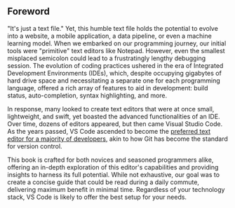 ## Foreword

"It's just a text file." Yet, this humble text file holds the potential to evolve into a website, a mobile application, a data pipeline, or even a machine learning model. When we embarked on our programming journey, our initial tools were "primitive" text editors like Notepad. However, even the smallest misplaced semicolon could lead to a frustratingly lengthy debugging session. The evolution of coding practices ushered in the era of Integrated Development Environments (IDEs), which, despite occupying gigabytes of hard drive space and necessitating a separate one for each programming language, offered a rich array of features to aid in development: build status, auto-completion, syntax highlighting, and more.

In response, many looked to create text editors that were at once small, lightweight, and swift, yet boasted the advanced functionalities of an IDE. Over time, dozens of editors appeared, but then came Visual Studio Code. As the years passed, VS Code ascended to become the [preferred text editor for a majority of developers](https://survey.stackoverflow.co/2023/#section-admired-and-desired-integrated-development-environment), akin to how Git has become the standard for version control.

This book is crafted for both novices and seasoned programmers alike, offering an in-depth exploration of this editor's capabilities and providing insights to harness its full potential. While not exhaustive, our goal was to create a concise guide that could be read during a daily commute, delivering maximum benefit in minimal time. Regardless of your technology stack, VS Code is likely to offer the best setup for your needs.
